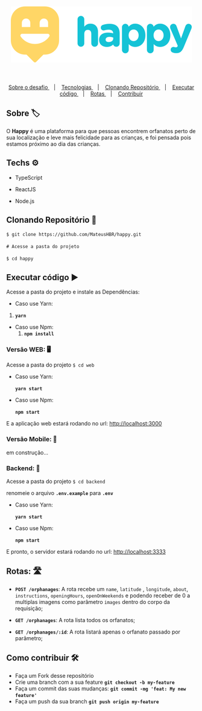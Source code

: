 

<h1 align="center">
	<img src="./logo.svg" alt="Logo"/>    
</h1>


​	

<p align="center">
	<a href="#about"> Sobre o desafio </a>&nbsp;&nbsp;&nbsp;|&nbsp;&nbsp;&nbsp;
  	<a href="#techs"> Tecnologias </a>&nbsp;&nbsp;&nbsp;|&nbsp;&nbsp;&nbsp;
   	<a href="#clone"> Clonando Repositório </a>&nbsp;&nbsp;&nbsp;|&nbsp;&nbsp;&nbsp;
    <a href="#exec"> Executar código </a>&nbsp;&nbsp;&nbsp;|&nbsp;&nbsp;&nbsp;
    <a href="#routes"> Rotas </a>&nbsp;&nbsp;&nbsp;|&nbsp;&nbsp;&nbsp;
    <a href="#contribute"> Contribuir </a>
</p>





## Sobre 🏷<a name="about" />

O **Happy** é uma plataforma para que pessoas encontrem orfanatos perto de sua localização e leve mais felicidade para as crianças, e foi pensada pois estamos próximo ao dia das crianças.



## Techs ​⚙ ​<a name="techs" />

- TypeScript

- ReactJS

- Node.js

  

## Clonando Repositório 🧲 <a name="clone"/>


	$ git clone https://github.com/MateusHBR/happy.git
		
	# Acesse a pasta do projeto
	
	$ cd happy


## Executar código  ▶️ <a name="exec" />

Acesse a pasta do projeto e instale as Dependências:

- Caso use Yarn:
  
1. **`yarn`**

- Caso use Npm:
  1. **`npm install`**
  
     

### Versão WEB: :desktop_computer:

Acesse a pasta do projeto `$ cd web`

- Caso use Yarn:

  **`yarn start`**

- Caso use Npm:

  **`npm start`**

  

E a aplicação web estará rodando no url: <a href="http://localhost:3000" target="_blank">http://localhost:3000 </a>



### Versão Mobile: 📱

em construção...



### Backend: 💼

Acesse a pasta do projeto `$ cd backend`

renomeie o arquivo **`.env.example`** para **`.env`**

- Caso use Yarn:

  **`yarn start`**

- Caso use Npm:

  **`npm start`**

E pronto, o servidor estará rodando no url: <a href="http://localhost:3333" target="_blank">http://localhost:3333 </a>



## Rotas: 🛣️ <a name="routes" />

- **`POST /orphanages`**: A rota recebe um `name`, `latitude` , `longitude`, `about`,  `instructions`, `openingHours`,  `openOnWeekends` e podendo receber de 0 a multiplas imagens como parâmetro `images` dentro do corpo da requisição;

- **`GET /orphanages`**: A rota lista todos os orfanatos;

- **`GET /orphanages/:id`**: A rota listará apenas o orfanato passado por parâmetro;

  

## Como contribuir 🛠 <a name="contribute" />

- Faça um Fork desse repositório
- Crie uma branch com a sua feature  **`git checkout -b my-feature`**
- Faça um commit das suas mudanças: **`git commit -mg 'feat: My new feature'`**
- Faça um push da sua branch **`git push origin my-feature`**